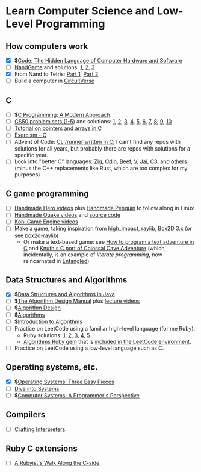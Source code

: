 # Learn Computer Science and Low-Level Programming

## How computers work

- [x] 💲[Code: The Hidden Language of Computer Hardware and Software](https://www.informit.com/store/code-the-hidden-language-of-computer-hardware-and-software-9780137909100)
- [ ] [NandGame](https://nandgame.com) and solutions: [1](https://www.reddit.com/r/nandgame_u/wiki/index/level-solutions/), [2](https://github.com/timlg07/NandGame-Solutions/blob/master/Solutions.md), [3](https://github.com/simsieg/nandgame-solutions)
- [x] From Nand to Tetris: [Part 1](https://www.coursera.org/learn/build-a-computer), [Part 2](https://www.coursera.org/learn/nand2tetris2)
- [ ] Build a computer in [CircuitVerse](https://circuitverse.org/)

## C

- [ ] 💲[C Programming: A Modern Approach](http://knking.com/books/c2/index.html)
- [ ] [CS50 problem sets (1-5)](https://cs50.harvard.edu/x/2024/psets/) and solutions: [1](https://github.com/BogdanOtava/CS50x), [2](https://github.com/kylekce/CS50x-2023), [3](https://github.com/VerisimilitudeX/CS50), [4](https://github.com/gionet/CS50-2023), [5](https://github.com/yasingunay/CS50x), [6](https://github.com/csfive/CS50x), [7](https://github.com/evieran/CS50-Solutions), [8](https://github.com/Aadv1k/cs50/tree/master/Introduction_To_Computer_Science), [9](https://github.com/uxdruh/cs50x-2024), [10](https://github.com/vncsmnl/CS50X)
- [ ] [Tutorial on pointers and arrays in C](https://github.com/jflaherty/ptrtut13)
- [ ] [Exercism - C](https://exercism.org/tracks/c)
- [ ] Advent of Code: [CLI/runner written in C](https://github.com/breakthatbass/eggnog); I can't find any repos with solutions for all years, but probably there are repos with solutions for a specific year.
- [ ] Look into "better C" languages: [Zig](https://ziglang.org/), [Odin](https://odin-lang.org/), [Beef](https://www.beeflang.org/), [V](https://vlang.io/), [Jai](https://github.com/Jai-Community/Jai-Community-Library/wiki), [C3](https://c3-lang.org/), and [others](https://github.com/robertmuth/awesome-low-level-programming-languages) (minus the C++ replacements like Rust, which are too complex for my purposes)

## C game programming

- [ ] [Handmade Hero videos](https://handmadehero.org/) plus [Handmade Penguin](https://davidgow.net/handmadepenguin/) to follow along in Linux
- [ ] [Handmade Quake videos](https://www.dropbox.com/scl/fo/l6nqvbl5v0snbd7vo2c7x/AHnBbVV6SUDYIJPSH_jGfaQ?rlkey=osvqri75z18xcds8tsi31enfg&e=1&dl=0) and [source code](https://github.com/Kobzol/handmade-quake)
- [ ] [Kohi Game Engine videos](https://www.youtube.com/playlist?list=PLv8Ddw9K0JPg1BEO-RS-0MYs423cvLVtj)
- [ ] Make a game, taking inspiration from [high_impact](https://phoboslab.org/log/2024/08/high_impact), [raylib](https://www.raylib.com/), [Box2D 3.x](https://github.com/erincatto/box2c) (or see [box2d-raylib](https://github.com/erincatto/box2d-raylib))
  - Or make a text-based game: see [How to program a text adventure in C](https://helderman.github.io/htpataic/htpataic01.html) and [Knuth's C port of Colossal Cave Adventure](http://www.literateprogramming.com/adventure.pdf) (which, incidentally, is an example of *literate programming*, now reincarnated in [Entangled](https://entangled.github.io/))

## Data Structures and Algorithms

- [x] 💲[Data Structures and Algorithms in Java](https://www.amazon.com/Data-Structures-Algorithms-Java-2nd/dp/0672324539)
- [ ] 💲[The Algorithm Design Manual](https://www.algorist.com/) plus [lecture videos](https://www3.cs.stonybrook.edu/~skiena/373/videos/)
- [ ] 💲[Algorithm Design](https://www.cs.princeton.edu/~wayne/kleinberg-tardos/)
- [ ] 💲[Algorithms](https://algs4.cs.princeton.edu/home/)
- [ ] 💲[Introduction to Algorithms](http://mitpress.mit.edu/9780262046305/introduction-to-algorithms/)
- [ ] Practice on LeetCode using a familiar high-level language (for me Ruby).
  - Ruby solutions: [1](https://github.com/ACEMerlin/leetcode-ruby), [2](https://github.com/remy727/leetcode), [3](https://github.com/ganeshskudva/Leetcode-Ruby), [4](https://github.com/acearth/LeetCodePractice), [5](https://github.com/catluri/Leetcode-Ruby)
  - [Algorithms Ruby gem](https://github.com/kanwei/algorithms) that is [included in the LeetCode environment](https://support.leetcode.com/hc/en-us/articles/360011833974-What-are-the-environments-for-the-programming-languages).
- [ ] Practice on LeetCode using a low-level language such as C.

## Operating systems, etc.
- [x] 💲[Operating Systems: Three Easy Pieces](http://pages.cs.wisc.edu/~remzi/OSTEP/)
- [ ] [Dive into Systems](https://diveintosystems.org/singlepage)
- [ ] 💲[Computer Systems: A Programmer's Perspective](https://csapp.cs.cmu.edu/)

## Compilers

- [ ] [Crafting Interpreters](https://craftinginterpreters.com/)

## Ruby C extensions

- [ ] [A Rubyist's Walk Along the C-side](https://blog.peterzhu.ca/ruby-c-ext/)
